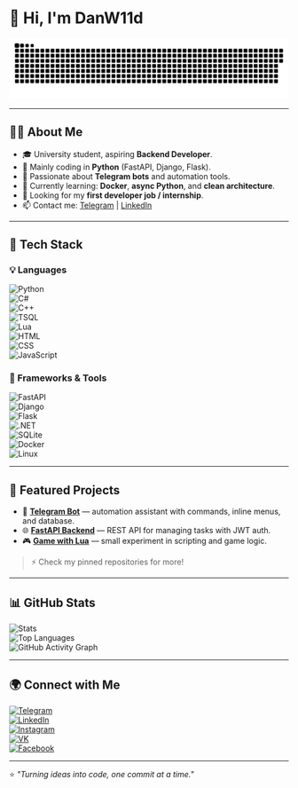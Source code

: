 # 👋 Hi, I'm DanW11d  

![Header](https://github.com/DanW11d/danw11d/blob/main/assets/github-snake.svg)

---

## 👨‍💻 About Me  

- 🎓 University student, aspiring **Backend Developer**.  
- 🐍 Mainly coding in **Python** (FastAPI, Django, Flask).  
- 🤖 Passionate about **Telegram bots** and automation tools.  
- 🌱 Currently learning: **Docker**, **async Python**, and **clean architecture**.  
- 💼 Looking for my **first developer job / internship**.  
- 📫 Contact me: [Telegram](https://t.me/danjek7) | [LinkedIn](https://www.linkedin.com/in/daniil-filchenko)  

---

## 🚀 Tech Stack  

### 💡 Languages  
![Python](https://img.shields.io/badge/-Python-3776AB?style=for-the-badge&logo=python&logoColor=white)  
![C#](https://img.shields.io/badge/-C%23-239120?style=for-the-badge&logo=c-sharp&logoColor=white)  
![C++](https://img.shields.io/badge/-C++-00599C?style=for-the-badge&logo=c%2B%2B&logoColor=white)  
![TSQL](https://img.shields.io/badge/-TSQL-CC2927?style=for-the-badge&logo=microsoft-sql-server&logoColor=white)  
![Lua](https://img.shields.io/badge/-Lua-2C2D72?style=for-the-badge&logo=lua&logoColor=white)  
![HTML](https://img.shields.io/badge/-HTML-E34F26?style=for-the-badge&logo=html5&logoColor=white)  
![CSS](https://img.shields.io/badge/-CSS-1572B6?style=for-the-badge&logo=css3&logoColor=white)  
![JavaScript](https://img.shields.io/badge/-JavaScript-F7DF1E?style=for-the-badge&logo=javascript&logoColor=black)  

### 🔧 Frameworks & Tools  
![FastAPI](https://img.shields.io/badge/-FastAPI-009688?style=for-the-badge&logo=fastapi&logoColor=white)  
![Django](https://img.shields.io/badge/-Django-092E20?style=for-the-badge&logo=django&logoColor=white)  
![Flask](https://img.shields.io/badge/-Flask-000000?style=for-the-badge&logo=flask&logoColor=white)  
![.NET](https://img.shields.io/badge/-.NET-512BD4?style=for-the-badge&logo=.net&logoColor=white)  
![SQLite](https://img.shields.io/badge/-SQLite-003B57?style=for-the-badge&logo=sqlite&logoColor=white)  
![Docker](https://img.shields.io/badge/-Docker-2496ED?style=for-the-badge&logo=docker&logoColor=white)  
![Linux](https://img.shields.io/badge/-Linux-FCC624?style=for-the-badge&logo=linux&logoColor=black)  

---

## 📌 Featured Projects  

- 🤖 [**Telegram Bot**](https://github.com/your-repo) — automation assistant with commands, inline menus, and database.  
- 🌐 [**FastAPI Backend**](https://github.com/your-repo) — REST API for managing tasks with JWT auth.  
- 🎮 [**Game with Lua**](https://github.com/your-repo) — small experiment in scripting and game logic.  

> ⚡ Check my pinned repositories for more!  

---

## 📊 GitHub Stats  

![Stats](https://github-profile-summary-cards.vercel.app/api/cards/stats?username=DanW11d&theme=radical)  
![Top Languages](https://github-readme-stats.vercel.app/api/top-langs/?username=DanW11d&layout=compact&theme=radical&hide_border=true&langs_count=6)  
![GitHub Activity Graph](https://github-readme-activity-graph.vercel.app/graph?username=DanW11d&theme=radical)  

---

## 🌍 Connect with Me  

[![Telegram](https://img.shields.io/badge/-Telegram-26A5E4?style=for-the-badge&logo=telegram&logoColor=white)](https://t.me/danjek7)  
[![LinkedIn](https://img.shields.io/badge/-LinkedIn-0A66C2?style=for-the-badge&logo=linkedin&logoColor=white)](https://www.linkedin.com/in/daniil-filchenko)  
[![Instagram](https://img.shields.io/badge/-Instagram-E4405F?style=for-the-badge&logo=instagram&logoColor=white)](https://instagram.com/danw11d)  
[![VK](https://img.shields.io/badge/-VK-4C75A3?style=for-the-badge&logo=vk&logoColor=white)](https://vk.com/danjek7)  
[![Facebook](https://img.shields.io/badge/-Facebook-1877F2?style=for-the-badge&logo=facebook&logoColor=white)](https://facebook.com/filchenkodaniil)  

---

⭐ *"Turning ideas into code, one commit at a time."*  